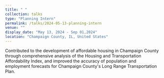 ```yaml
---
title: " "
collection: talks
type: "Planning Intern"
permalink: /talks/2024-05-13-planning-intern
venue: ""
display_date: "May 13, 2024 - Sep 01,2024"
location: "Champaign County, IL, United States"
---
```


Contributed to the development of affordable housing in Champaign County through comprehensive analysis of the Housing and Transportation Affordability Index, and improved the accuracy of population and employment forecasts for Champaign County's Long Range Transportation Plan.
